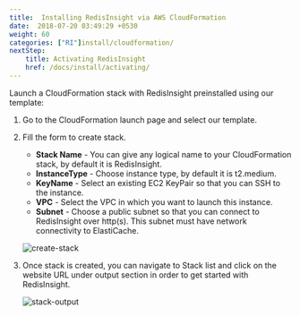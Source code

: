 ```yaml
---
title:  Installing RedisInsight via AWS CloudFormation
date:  2018-07-20 03:49:29 +0530
weight: 60
categories: ["RI"]install/cloudformation/
nextStep:
    title: Activating RedisInsight
    href: /docs/install/activating/
---
```

Launch a CloudFormation stack with RedisInsight preinstalled using our template:

1. Go to the CloudFormation launch page and select our template.

1. Fill the form to create stack.
    - **Stack Name** - You can give any logical name to your CloudFormation stack, by default it is RedisInsight.
    - **InstanceType** - Choose instance type, by default it is t2.medium.
    - **KeyName** - Select an existing EC2 KeyPair so that you can SSH to the instance.
    - **VPC** - Select the VPC in which  you want to launch this instance.
    - **Subnet** - Choose a public subnet so that you can connect to RedisInsight over http(s). This subnet must have network connectivity to ElastiCache.

    ![create-stack](/images/ri/create-stack.png)

1. Once stack is created, you can navigate to Stack list and click on the website URL
   under output section in order to get started with RedisInsight.

    ![stack-output](/images/ri/stack-output.png)
